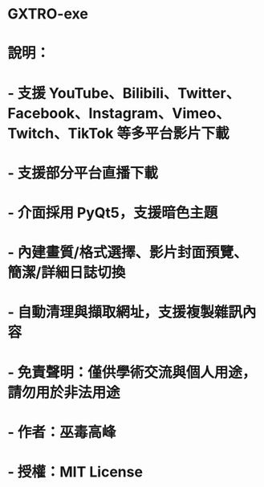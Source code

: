 # GXTRO-exe
# 說明：
#   - 支援 YouTube、Bilibili、Twitter、Facebook、Instagram、Vimeo、Twitch、TikTok 等多平台影片下載
#   - 支援部分平台直播下載
#   - 介面採用 PyQt5，支援暗色主題
#   - 內建畫質/格式選擇、影片封面預覽、簡潔/詳細日誌切換
#   - 自動清理與擷取網址，支援複製雜訊內容
#   - 免責聲明：僅供學術交流與個人用途，請勿用於非法用途
#   - 作者：巫毒高峰
#   - 授權：MIT License
